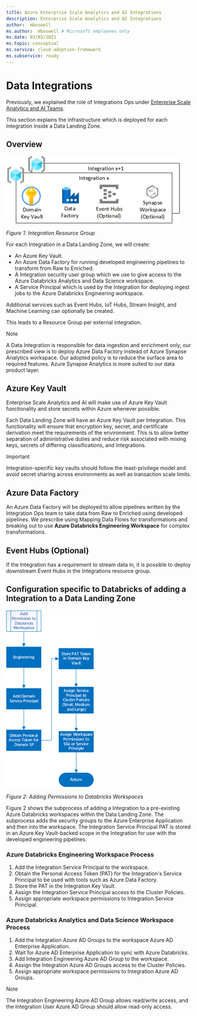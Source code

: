 ```yaml
---
title: Azure Enterprise Scale Analytics and AI Integrations
description: Enterprise Scale Analytics and AI Integrations
author:  mboswell
ms.author:  mboswell # Microsoft employees only
ms.date: 03/03/2021
ms.topic: conceptual
ms.service: cloud-adoption-framework
ms.subservice: ready
---
```


# Data Integrations

Previously, we explained the role of Integrations Ops under [Enterprise Scale Analytics and AI Teams](persona-and-teams.md#integration-ops-per-Integration).

This section explains the infrastructure which is deployed for each Integration inside a Data Landing Zone.

## Overview

![Integrations](./images/integration-resource-group.png)

*Figure 1: Integration Resource Group*

For each Integration in a Data Landing Zone, we will create:

* An Azure Key Vault.
* An Azure Data Factory for running developed engineering pipelines to transform from Raw to Enriched.
* A Integration security user group which we use to give access to the Azure Databricks Analytics and Data Science workspace.
* A Service Principal which is used by the Integration for deploying ingest jobs to the Azure Databricks Engineering workspace.

Additional services such as Event Hubs, IoT Hubs, Stream Insight, and Machine Learning can optionally be created.

This leads to a Resource Group per external integration.

>[!NOTE]
>A Data Integration is responsible for data ingestion and enrichment only, our prescribed view is to deploy Azure Data Factory instead of Azure Synapse Analytics workspace. Our adopted policy is to reduce the surface area to required features. Azure Synapse Analytics is more suited to our data product layer.

## Azure Key Vault

Enterprise Scale Analytics and AI will make use of Azure Key Vault functionality and store secrets within Azure whenever possible.

Each Data Landing Zone will have an Azure Key Vault per Integration. This functionality will ensure that encryption key, secret, and certificate derivation meet the requirements of the environment. This is to allow better separation of administrative duties and reduce risk associated with mixing keys, secrets of differing classifications, and Integrations.

>[!IMPORTANT]
>Integration-specific key vaults should follow the least-privilege model and avoid secret sharing across environments as well as transaction scale limits.

## Azure Data Factory

An Azure Data Factory will be deployed to allow pipelines written by the Integration Ops team to take data from Raw to Enriched using developed pipelines. We prescribe using Mapping Data Flows for transformations and breaking out to use **Azure Databricks Engineering Workspace** for complex transformations.

## Event Hubs (Optional)

If the Integration has a requirement to stream data in, it is possible to deploy downstream Event Hubs in the Integrations resource group.

## Configuration specific to Databricks of adding a Integration to a Data Landing Zone

![Adding Permissions to Databricks Workspaces](./images/adding-permissions-databricks-workspaces.png)

*Figure 2: Adding Permissions to Databricks Workspaces*

Figure 2 shows the subprocess of adding a Integration to a pre-existing Azure Databricks workspaces within the Data Landing Zone. The subprocess adds the security groups to the Azure Enterprise Application and then into the workspace. The Integration Service Principal PAT is stored in an Azure Key Vault-backed scope in the Integration for use with the developed engineering pipelines.

### Azure Databricks Engineering Workspace Process

1. Add the Integration Service Principal to the workspace.
1. Obtain the Personal Access Token (PAT) for the Integration's Service Principal to be used with tools such as Azure Data Factory.
1. Store the PAT in the Integration Key Vault.
1. Assign the Integration Service Principal access to the Cluster Policies.
1. Assign appropriate workspace permissions to Integration Service Principal.

### Azure Databricks Analytics and Data Science Workspace Process

1. Add the Integration Azure AD Groups to the workspace Azure AD Enterprise Application.
1. Wait for Azure AD Enterprise Application to sync with Azure Databricks.
1. Add Integration Engineering Azure AD Group to the workspace.
1. Assign the Integration Azure AD Groups access to the Cluster Policies.
1. Assign appropriate workspace permissions to Integration Azure AD Groups.

>[!NOTE]
>The Integration Engineering Azure AD Group allows read/write access, and the Integration User Azure AD Group should allow read-only access.
